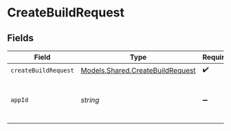 # CreateBuildRequest


## Fields

| Field                                                                         | Type                                                                          | Required                                                                      | Description                                                                   | Example                                                                       |
| ----------------------------------------------------------------------------- | ----------------------------------------------------------------------------- | ----------------------------------------------------------------------------- | ----------------------------------------------------------------------------- | ----------------------------------------------------------------------------- |
| `createBuildRequest`                                                          | [Models.Shared.CreateBuildRequest](../../models/shared/CreateBuildRequest.md) | :heavy_check_mark:                                                            | N/A                                                                           |                                                                               |
| `appId`                                                                       | *string*                                                                      | :heavy_minus_sign:                                                            | N/A                                                                           | app-af469a92-5b45-4565-b3c4-b79878de67d2                                      |